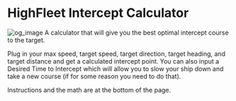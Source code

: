 # HighFleet Intercept Calculator
![og_image](https://interceptcourse.app/images/og_image.png)
A calculator that will give you the best optimal intercept course to the target. 

Plug in your max speed, target speed, target direction, target heading, and target distance and get a calculated intercept point. 
You can also input a Desired Time to Intercept which will allow you to slow your ship down and take a new course (if for some reason you need to do that).

Instructions and the math are at the bottom of the page. 
